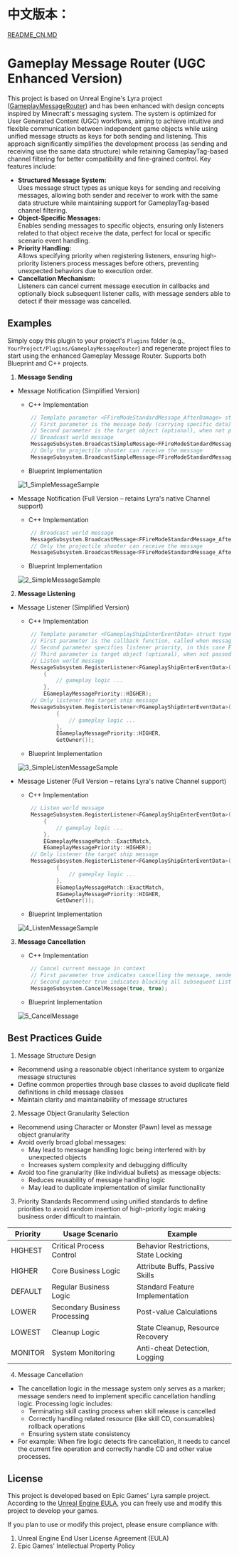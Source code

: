 # 中文版本：

[README_CN.MD](README_CN.MD)

# Gameplay Message Router (UGC Enhanced Version)

This project is based on Unreal Engine's Lyra project ([GameplayMessageRouter](https://github.com/EpicGames/UnrealEngine/tree/ue5-main/Samples/Games/Lyra/Plugins/GameplayMessageRouter)) and has been enhanced with design concepts inspired by Minecraft's messaging system. The system is optimized for User Generated Content (UGC) workflows, aiming to achieve intuitive and flexible communication between independent game objects while using unified message structs as keys for both sending and listening. This approach significantly simplifies the development process (as sending and receiving use the same data structure) while retaining GameplayTag-based channel filtering for better compatibility and fine-grained control. Key features include:
- **Structured Message System:**  
  Uses message struct types as unique keys for sending and receiving messages, allowing both sender and receiver to work with the same data structure while maintaining support for GameplayTag-based channel filtering.
- **Object-Specific Messages:**  
  Enables sending messages to specific objects, ensuring only listeners related to that object receive the data, perfect for local or specific scenario event handling.
- **Priority Handling:**  
  Allows specifying priority when registering listeners, ensuring high-priority listeners process messages before others, preventing unexpected behaviors due to execution order.
- **Cancellation Mechanism:**  
  Listeners can cancel current message execution in callbacks and optionally block subsequent listener calls, with message senders able to detect if their message was cancelled.


## Examples

Simply copy this plugin to your project's `Plugins` folder (e.g., `YourProject/Plugins/GameplayMessageRouter`) and regenerate project files to start using the enhanced Gameplay Message Router. Supports both Blueprint and C++ projects.

1. **Message Sending**

  - Message Notification (Simplified Version)

    - C++ Implementation

    ```cpp
        // Template parameter <FFireModeStandardMessage_AfterDamage> struct type serves as the message key.
        // First parameter is the message body (carrying specific data).
        // Second parameter is the target object (optional), when not passed, the message is global (all Listeners can receive).
        // Broadcast world message
        MessageSubsystem.BroadcastSimpleMessage<FFireModeStandardMessage_AfterDamage>(FireModeStandardMessage_AfterDamage);
        // Only the projectile shooter can receive the message
        MessageSubsystem.BroadcastSimpleMessage<FFireModeStandardMessage_AfterDamage>(FireModeStandardMessage_AfterDamage, BasicProjectile->ProjectileInstigator);
    ```

    - Blueprint Implementation

    ![1_SimpleMessageSample](./imgs/1_SimpleMessageSample.jpg)

  - Message Notification (Full Version – retains Lyra's native Channel support)

    - C++ Implementation

    ```cpp
        // Broadcast world message
        MessageSubsystem.BroadcastMessage<FFireModeStandardMessage_AfterDamage>(FireModeStandardMessage_AfterDamage, FGameplayTag::EmptyTag);
        // Only the projectile shooter can receive the message
        MessageSubsystem.BroadcastMessage<FFireModeStandardMessage_AfterDamage>(FireModeStandardMessage_AfterDamage, FGameplayTag::EmptyTag, BasicProjectile->ProjectileInstigator);
    ```

    - Blueprint Implementation

    ![2_SimpleMessageSample](./imgs/2_MessageSample.jpg)

2. **Message Listening**

  - Message Listener (Simplified Version)

    - C++ Implementation

    ```cpp
        // Template parameter <FGameplayShipEnterEventData> struct type serves as the message key.
        // First parameter is the callback function, called when message triggers.
        // Second parameter specifies listener priority, in this case EGameplayMessagePriority::HIGHER, ensuring this callback executes first.
        // Third parameter is target object (optional), when not passed, listens to global messages.
        // Listen world message
        MessageSubsystem.RegisterListener<FGameplayShipEnterEventData>([WeakThis](FGameplayTag Channel, const FGameplayShipEnterEventData& Event)
            {
                // gameplay logic ...
            },
            EGameplayMessagePriority::HIGHER);
        // Only listener the target ship message
        MessageSubsystem.RegisterListener<FGameplayShipEnterEventData>([WeakThis](FGameplayTag Channel, const FGameplayShipEnterEventData& Event)
                {
                    // gameplay logic ...
                },
                EGameplayMessagePriority::HIGHER,
                GetOwner());
    ```

    - Blueprint Implementation

    ![3_SimpleListenMessageSample](./imgs/3_SimpleListenMessageSample.jpg)

  - Message Listener (Full Version – retains Lyra's native Channel support)

    - C++ Implementation

    ```cpp
        // Listen world message
        MessageSubsystem.RegisterListener<FGameplayShipEnterEventData>(FGameplayTag::RequestGameplayTag("Message"), [WeakThis](FGameplayTag Channel, const FGameplayShipEnterEventData& Event)
            {
                // gameplay logic ...
            },
            EGameplayMessageMatch::ExactMatch,
            EGameplayMessagePriority::HIGHER);
        // Only listener the target ship message
        MessageSubsystem.RegisterListener<FGameplayShipEnterEventData>(FGameplayTag::RequestGameplayTag("Message"), [WeakThis](FGameplayTag Channel, const FGameplayShipEnterEventData& Event)
                {
                    // gameplay logic ...
                },
                EGameplayMessageMatch::ExactMatch,
                EGameplayMessagePriority::HIGHER,
                GetOwner());
    ```

    - Blueprint Implementation

    ![4_ListenMessageSample](./imgs/4_ListenMessageSample.jpg)

3. **Message Cancellation**

    - C++ Implementation

    ```cpp
        // Cancel current message in context
        // First parameter true indicates cancelling the message, sender can detect this cancellation flag.
        // Second parameter true indicates blocking all subsequent Listener execution after cancellation.
        MessageSubsystem.CancelMessage(true, true);
    ```

    - Blueprint Implementation

    ![5_CancelMessage](./imgs/5_CancelMessage.jpg)

## Best Practices Guide

1. Message Structure Design
- Recommend using a reasonable object inheritance system to organize message structures
- Define common properties through base classes to avoid duplicate field definitions in child message classes
- Maintain clarity and maintainability of message structures

2. Message Object Granularity Selection
- Recommend using Character or Monster (Pawn) level as message object granularity
- Avoid overly broad global messages:
  * May lead to message handling logic being interfered with by unexpected objects
  * Increases system complexity and debugging difficulty
- Avoid too fine granularity (like individual bullets) as message objects:
  * Reduces reusability of message handling logic
  * May lead to duplicate implementation of similar functionality

3. Priority Standards
Recommend using unified standards to define priorities to avoid random insertion of high-priority logic making business order difficult to maintain.

| Priority | Usage Scenario | Example |
|----------|---------------|---------|
| HIGHEST | Critical Process Control | Behavior Restrictions, State Locking |
| HIGHER | Core Business Logic | Attribute Buffs, Passive Skills |
| DEFAULT | Regular Business Logic | Standard Feature Implementation |
| LOWER | Secondary Business Processing | Post-value Calculations |
| LOWEST | Cleanup Logic | State Cleanup, Resource Recovery |
| MONITOR | System Monitoring | Anti-cheat Detection, Logging |

4. Message Cancellation
  - The cancellation logic in the message system only serves as a marker; message senders need to implement specific cancellation handling logic. Processing logic includes:
    * Terminating skill casting process when skill release is cancelled
    * Correctly handling related resource (like skill CD, consumables) rollback operations
    * Ensuring system state consistency
  - For example: When fire logic detects fire cancellation, it needs to cancel the current fire operation and correctly handle CD and other value processes.

## License

This project is developed based on Epic Games' Lyra sample project. According to the [Unreal Engine EULA](https://www.unrealengine.com/eula), you can freely use and modify this project to develop your games.

If you plan to use or modify this project, please ensure compliance with:
1. Unreal Engine End User License Agreement (EULA)
2. Epic Games' Intellectual Property Policy
